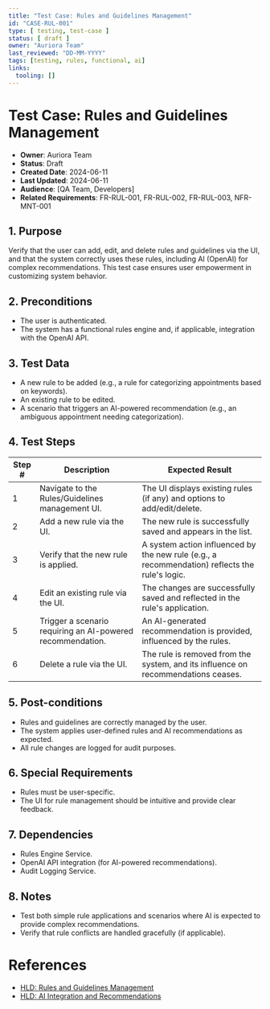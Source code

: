 ```yaml
---
title: "Test Case: Rules and Guidelines Management"
id: "CASE-RUL-001"
type: [ testing, test-case ]
status: [ draft ]
owner: "Auriora Team"
last_reviewed: "DD-MM-YYYY"
tags: [testing, rules, functional, ai]
links:
  tooling: []
---
```


# Test Case: Rules and Guidelines Management

- **Owner**: Auriora Team
- **Status**: Draft
- **Created Date**: 2024-06-11
- **Last Updated**: 2024-06-11
- **Audience**: [QA Team, Developers]
- **Related Requirements**: FR-RUL-001, FR-RUL-002, FR-RUL-003, NFR-MNT-001

## 1. Purpose

Verify that the user can add, edit, and delete rules and guidelines via the UI, and that the system correctly uses these rules, including AI (OpenAI) for complex recommendations. This test case ensures user empowerment in customizing system behavior.

## 2. Preconditions

-   The user is authenticated.
-   The system has a functional rules engine and, if applicable, integration with the OpenAI API.

## 3. Test Data

-   A new rule to be added (e.g., a rule for categorizing appointments based on keywords).
-   An existing rule to be edited.
-   A scenario that triggers an AI-powered recommendation (e.g., an ambiguous appointment needing categorization).

## 4. Test Steps

| Step # | Description                                       | Expected Result                                                              |
|--------|---------------------------------------------------|------------------------------------------------------------------------------|
| 1      | Navigate to the Rules/Guidelines management UI.   | The UI displays existing rules (if any) and options to add/edit/delete.      |
| 2      | Add a new rule via the UI.                        | The new rule is successfully saved and appears in the list.                  |
| 3      | Verify that the new rule is applied.              | A system action influenced by the new rule (e.g., a recommendation) reflects the rule's logic. |
| 4      | Edit an existing rule via the UI.                 | The changes are successfully saved and reflected in the rule's application.  |
| 5      | Trigger a scenario requiring an AI-powered recommendation. | An AI-generated recommendation is provided, influenced by the rules.         |
| 6      | Delete a rule via the UI.                         | The rule is removed from the system, and its influence on recommendations ceases. |

## 5. Post-conditions

-   Rules and guidelines are correctly managed by the user.
-   The system applies user-defined rules and AI recommendations as expected.
-   All rule changes are logged for audit purposes.

## 6. Special Requirements

-   Rules must be user-specific.
-   The UI for rule management should be intuitive and provide clear feedback.

## 7. Dependencies

-   Rules Engine Service.
-   OpenAI API integration (for AI-powered recommendations).
-   Audit Logging Service.

## 8. Notes

-   Test both simple rule applications and scenarios where AI is expected to provide complex recommendations.
-   Verify that rule conflicts are handled gracefully (if applicable).

# References

-   [HLD: Rules and Guidelines Management](../../2-architecture/HLD-RUL-001-Rules-and-Guidelines-Management.md)
-   [HLD: AI Integration and Recommendations](../../2-architecture/HLD-AI-001-AI-Integration-and-Recommendations.md)

